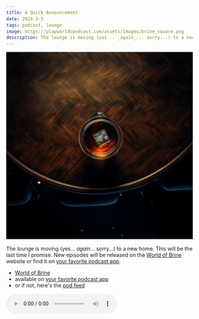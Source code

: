 ```yaml
---
title: A Quick Announcement
date: 2024-3-5
tags: podcast, lounge
image: https://playworldspodcast.com/assets/images/brine_square.png
description: The lounge is moving (yes... _again_... sorry...) to a new home. This will be the last time I promise. New episodes will be released on the [World of Brine](https://worldof.brine.dev) website or find it on [your favorite podcast app](https://pod.link/1547081865).
---
```


![thumb](assets/images/brine_square.png)

The lounge is moving (yes... _again_... sorry...) to a new home. This will be the last time I promise. New episodes will be released on the [World of Brine](https://worldof.brine.dev) website or find it on [your favorite podcast app](https://pod.link/1547081865).

- [World of Brine](https://worldof.brine.dev)
- available on [your favorite podcast app](https://pod.link/1547081865)
- or if not, here's the [pod feed](https://worldof.brine.dev/assets/rss/pod.xml)

<audio controls src="assets/audio/a_quick_announcement.mp3"></audio>
